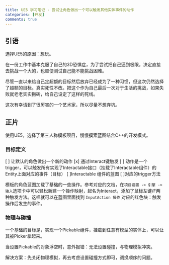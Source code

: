 ```yaml
---
title: UE5 学习笔记 - 尝试让角色做出一个可以触发其他实体事件的动作
categories: [开发]
comments: true
---
```


## 引语

选择UE5的原因：想玩。

在一份工作中基本克服了自己的3D恐惧症，为了尝试把自己逼到极限，决定直接去挑战一个大的，也顺便测试自己能不能挑战困难。

尽管一直以来给自己定超额的目标然后放弃已经成为了一种习惯，但这次仍然选择了超额的目标。真实死性不改。把这个作为自己最后一次对于生活的挑战，如果失败就老老实实搬砖，给自己设定了这样的死线。

这次有幸请到了很厉害的一个艺术家，所以尽量不想弃坑。

## 正片

使用UE5，选择了第三人称模板项目，慢慢摸索蓝图结合C++的开发模式。

### 目标定义

[ ] 让默认的角色做出一个新的动作
[x] 通过Interact键触发
[ ] 动作是一个trigger，可以触发所有实现了Interactable接口（挂载了Interactable组件）的Entity上面对应的事件（目标）
    [ ]Interactable 组件的蓝图
    [ ]对应的trigger方法

模板的角色蓝图加载了基础的一些操作。参考对应的文档，在```项目设置 -> 引擎 -> 输入```选项卡中可以轻松新建一个操作映射，起名为Interact，添加了鼠标左键/F两种触发方法。这样就可以在蓝图里面找到 ```InputAction 操作``` 对应的红色块：触发操作后发生的事件。

### 物理与碰撞

一个基础的目标是，实现一个Pickable组件，挂载到任意有模型的实体上，可以让其被Picker拿起来。

当设置Pickable的对象浮空时，意外报错：无法设置碰撞，与物理模拟冲突。

解决方案：先关闭物理模拟，再去考虑设置碰撞方式即可，调换顺序的问题。